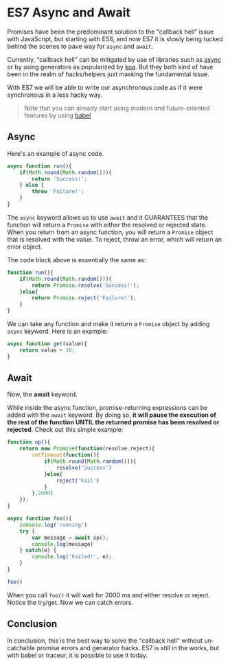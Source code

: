 # ES7 Async and Await

Promises have been the predominant solution to the "callback hell" issue with JavaScript, but starting with ES6, and now ES7 it is slowly being tucked behind the scenes to pave way for `async` and `await`.

Currently, "callback hell" can be mitigated by use of libraries such as [async](https://github.com/caolan/async) or by using generators as popularized by [koa](http://koajs.com/). But they both kind of have been in the realm of hacks/helpers just masking the fundamental issue.

With ES7 we will be able to write our asynchronous code as if it were synchronous in a less hacky way.

> Note that you can already start using modern and future-oriented features by using [babel](babeljs.io)

## Async

Here's an example of async code.

```javascript
async function run(){
    if(Math.round(Math.random())){
        return 'Success!';
    } else {
        throw 'Failure!';
    }
}
```

The `async` keyword allows us to use `await` and it GUARANTEES that the function will return a `Promise` with either the resolved or rejected state. When you return from an async function, you will return a `Promise` object that is resolved with the value. To reject, throw an error, which will return an error object.

The code block above is essentially the same as:

```javascript
function run(){
    if(Math.round(Math.random())){
        return Promise.resolve('Success!');
    }else{
        return Promise.reject('Failure!');
    }
}
```

We can take any function and make it return a `Promise` object by adding `async` keyword. Here is an example:

```javascript
async function get(value){
    return value + 10;
}
```

## Await

Now, the **await** keyword.

While inside the async function, promise-returning expressions can be added with the `await` keyword. By doing so, **it will pause the execution of the rest of the function UNTIL the returned promise has been resolved or rejected**. Check out this simple example:

```javascript
function op(){
    return new Promise(function(resolve,reject){
        setTimeout(function(){
            if(Math.round(Math.random())){
                resolve('Success')
            }else{
                reject('Fail')
            }
        },2000)
    });
}

async function foo(){
    console.log('running')
    try {
        var message = await op();
        console.log(message)
    } catch(e) {
        console.log('Failed!', e);
    }
}

foo()
```

When you call `foo()` it will wait for 2000 ms and either resolve or reject. Notice the try/get. Now we can catch errors.

## Conclusion

In conclusion, this is the best way to solve the "callback hell" without un-catchable promise errors and generator hacks. ES7 is still in the works, but with babel or traceur, it is possible to use it today.
